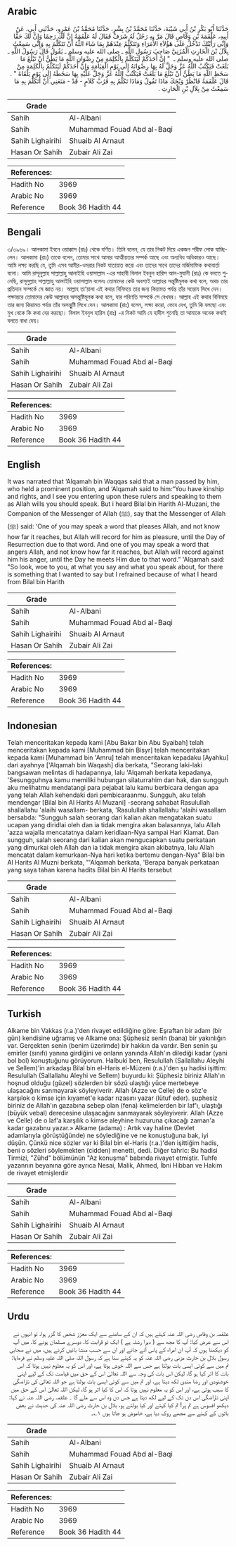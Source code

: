 ## Arabic


<div dir="rtl" lang="ar" style={{fontSize:'larger',backgroundColor:'#f8f9fa',padding:20}}>
حَدَّثَنَا أَبُو بَكْرِ بْنُ أَبِي شَيْبَةَ، حَدَّثَنَا مُحَمَّدُ بْنُ بِشْرٍ، حَدَّثَنَا مُحَمَّدُ بْنُ عَمْرٍو، حَدَّثَنِي أَبِي، عَنْ أَبِيهِ، عَلْقَمَةَ بْنِ وَقَّاصٍ قَالَ مَرَّ بِهِ رَجُلٌ لَهُ شَرَفٌ فَقَالَ لَهُ عَلْقَمَةُ إِنَّ لَكَ رَحِمًا وَإِنَّ لَكَ حَقًّا وَإِنِّي رَأَيْتُكَ تَدْخُلُ عَلَى هَؤُلاَءِ الأُمَرَاءِ وَتَتَكَلَّمُ عِنْدَهُمْ بِمَا شَاءَ اللَّهُ أَنْ تَتَكَلَّمَ بِهِ وَإِنِّي سَمِعْتُ بِلاَلَ بْنَ الْحَارِثِ الْمُزَنِيَّ صَاحِبَ رَسُولِ اللَّهِ ـ صلى الله عليه وسلم ـ يَقُولُ قَالَ رَسُولُ اللَّهِ ـ صلى الله عليه وسلم ـ ‏ "‏ إِنَّ أَحَدَكُمْ لَيَتَكَلَّمُ بِالْكَلِمَةِ مِنْ رِضْوَانِ اللَّهِ مَا يَظُنُّ أَنْ تَبْلُغَ مَا بَلَغَتْ فَيَكْتُبُ اللَّهُ عَزَّ وَجَلَّ لَهُ بِهَا رِضْوَانَهُ إِلَى يَوْمِ الْقِيَامَةِ وَإِنَّ أَحَدَكُمْ لَيَتَكَلَّمُ بِالْكَلِمَةِ مِنْ سَخَطِ اللَّهِ مَا يَظُنُّ أَنْ تَبْلُغَ مَا بَلَغَتْ فَيَكْتُبُ اللَّهُ عَزَّ وَجَلَّ عَلَيْهِ بِهَا سَخَطَهُ إِلَى يَوْمِ يَلْقَاهُ ‏"‏ ‏.‏ قَالَ عَلْقَمَةُ فَانْظُرْ وَيْحَكَ مَاذَا تَقُولُ وَمَاذَا تَكَلَّمُ بِهِ فَرُبَّ كَلاَمٍ - قَدْ - مَنَعَنِي أَنْ أَتَكَلَّمَ بِهِ مَا سَمِعْتُ مِنْ بِلاَلِ بْنِ الْحَارِثِ ‏.‏
</div>
<div style={{backgroundColor:'#f8f9fa',padding:20, marginBottom: 10}}><table> <thead> <tr> <th>Grade</th> <th></th> </tr> </thead> <tbody> <tr><td>Sahih</td><td>Al-Albani</td></tr><tr><td>Sahih</td><td>Muhammad Fouad Abd al-Baqi</td></tr><tr><td>Sahih Lighairihi</td><td>Shuaib Al Arnaut</td></tr><tr><td>Hasan Or Sahih</td><td>Zubair Ali Zai</td></tr></tbody></table><table> <thead> <tr> <th>References:</th> <th></th> </tr> </thead> <tbody><tr><td>Hadith No</td><td>3969</td></tr><tr><td>Arabic No</td><td>3969</td></tr><tr><td>Reference</td><td>Book 36 Hadith 44</td></tr></tbody></table></div>

## Bengali


<div dir="ltr" lang="bn" style={{fontSize:'larger',backgroundColor:'#f8f9fa',padding:20}}>
৩/৩৯৬৯। আলকামা ইবনে ওয়াক্কাস (রাঃ) থেকে বর্ণিত। তিনি বলেন, যে তার নিকট দিয়ে একজন শরীফ লোক যাচ্ছিলেন। আলকামা (রাঃ) তাকে বলেন, তোমার সাথে আমার আত্মীয়তার সম্পর্ক আছে এবং অন্যবিধ অধিকারও আছে। আমি লক্ষ্য করছি যে, তুমি এসব আমীর-ওমরার নিকট যাতায়াত করো এবং তাদের সাথে তাদের মর্জিমাফিক কথাবার্তা বলো। আমি রাসূলুল্লাহ সাল্লাল্লাহু আলাইহি ওয়াসাল্লাম -এর সাহাবী বিলাল ইবনুল হারিস আল-মুযানী (রাঃ) কে বলতে শুনেছি, রাসূলুল্লাহ সাল্লাল্লাহু আলাইহি ওয়াসাল্লাম বলেনঃ তোমাদের কেউ অবশ্যই আল্লাহর সন্তুষ্টিমূলক কথা বলে, অথচ তার প্রতিদান সম্পর্কে সে জ্ঞাত নয়। আল্লাহ তা‘য়ালা এই কথার বিনিময়ে তার জন্য কিয়ামত পর্যন্ত তাঁর সন্তোয লিখে দেন। পক্ষান্তরে তোমাদের কেউ আল্লাহর অসন্তুষ্টিমূলক কথা বলে, যার পরিণতি সম্পর্কে সে বেখবর। আল্লাহ এই কথার বিনিময়ে তার জন্য কিয়ামত পর্যন্ত তাঁর অসন্তুুষ্টি লিখে দেন। আলকামা (রাঃ) বলেন, লক্ষ্য করো, ভেবে দেখ, তুমি কি বলছো এবং মুখ থেকে কি কথা বের করছো। বিলাল ইবনুল হারিস (রাঃ) -র নিকট আমি যে হাদীস শুনেছি তা আমাকে অনেক কথাই বলতে বাধা দেয়।
</div>
<div style={{backgroundColor:'#f8f9fa',padding:20, marginBottom: 10}}><table> <thead> <tr> <th>Grade</th> <th></th> </tr> </thead> <tbody> <tr><td>Sahih</td><td>Al-Albani</td></tr><tr><td>Sahih</td><td>Muhammad Fouad Abd al-Baqi</td></tr><tr><td>Sahih Lighairihi</td><td>Shuaib Al Arnaut</td></tr><tr><td>Hasan Or Sahih</td><td>Zubair Ali Zai</td></tr></tbody></table><table> <thead> <tr> <th>References:</th> <th></th> </tr> </thead> <tbody><tr><td>Hadith No</td><td>3969</td></tr><tr><td>Arabic No</td><td>3969</td></tr><tr><td>Reference</td><td>Book 36 Hadith 44</td></tr></tbody></table></div>

## English


<div dir="ltr" lang="en" style={{fontSize:'larger',backgroundColor:'#f8f9fa',padding:20}}>
It was narrated that ‘Alqamah bin Waqqas said that a man passed by him, who held a prominent position, and ‘Alqamah said to him:“You have kinship and rights, and I see you entering upon these rulers and speaking to them as Allah wills you should speak. But i heard Bilal bin Harith Al-Muzani, the Companion of the Messenger of Allah (ﷺ), say that the Messenger of Allah (ﷺ) said: ‘One of you may speak a word that pleases Allah, and not know how far it reaches, but Allah will record for him as pleasure, until the Day of Resurrection due to that word. And one of you may speak a word that angers Allah, and not know how far it reaches, but Allah will record against him his anger, until the Day he meets Him due to that word.” 'Alqamah said: "So look, woe to you, at what you say and what you speak about, for there is something that I wanted to say but I refrained because of what I heard from Bilal bin Harith
</div>
<div style={{backgroundColor:'#f8f9fa',padding:20, marginBottom: 10}}><table> <thead> <tr> <th>Grade</th> <th></th> </tr> </thead> <tbody> <tr><td>Sahih</td><td>Al-Albani</td></tr><tr><td>Sahih</td><td>Muhammad Fouad Abd al-Baqi</td></tr><tr><td>Sahih Lighairihi</td><td>Shuaib Al Arnaut</td></tr><tr><td>Hasan Or Sahih</td><td>Zubair Ali Zai</td></tr></tbody></table><table> <thead> <tr> <th>References:</th> <th></th> </tr> </thead> <tbody><tr><td>Hadith No</td><td>3969</td></tr><tr><td>Arabic No</td><td>3969</td></tr><tr><td>Reference</td><td>Book 36 Hadith 44</td></tr></tbody></table></div>

## Indonesian


<div dir="ltr" lang="id" style={{fontSize:'larger',backgroundColor:'#f8f9fa',padding:20}}>
Telah menceritakan kepada kami [Abu Bakar bin Abu Syaibah] telah menceritakan kepada kami [Muhammad bin Bisyr] telah menceritakan kepada kami [Muhammad bin 'Amru] telah menceritakan kepadaku [Ayahku] dari ayahnya ['Alqamah bin Waqash] dia berkata, "Seorang laki-laki bangsawan melintas di hadapannya, lalu 'Alqamah berkata kepadanya, 'Sesungguhnya kamu memiliki hubungan silaturrahim dan hak, dan sungguh aku melihatmu mendatangi para pejabat lalu kamu berbicara dengan apa yang telah Allah kehendaki dari pembicaraanmu. Sungguh, aku telah mendengar [Bilal bin Al Harits Al Muzani] -seorang sahabat Rasulullah shallallahu 'alaihi wasallam- berkata, 'Rasulullah shallallahu 'alaihi wasallam bersabda: "Sungguh salah seorang dari kalian akan mengatakan suatu ucapan yang diridlai oleh dan ia tidak mengira akan balasannya, lalu Allah 'azza wajalla mencatatnya dalam keridlaan-Nya sampai Hari Kiamat. Dan sungguh, salah seorang dari kalian akan mengucapkan suatu perkataan yang dimurkai oleh Allah dan ia tidak mengira akan akibatnya, lalu Allah mencatat dalam kemurkaan-Nya hari ketika bertemu dengan-Nya" Bilal bin Al Harits Al Muzni berkata, "'Alqamah berkata, 'Berapa banyak perkataan yang saya tahan karena hadits Bilal bin Al Harits tersebut
</div>
<div style={{backgroundColor:'#f8f9fa',padding:20, marginBottom: 10}}><table> <thead> <tr> <th>Grade</th> <th></th> </tr> </thead> <tbody> <tr><td>Sahih</td><td>Al-Albani</td></tr><tr><td>Sahih</td><td>Muhammad Fouad Abd al-Baqi</td></tr><tr><td>Sahih Lighairihi</td><td>Shuaib Al Arnaut</td></tr><tr><td>Hasan Or Sahih</td><td>Zubair Ali Zai</td></tr></tbody></table><table> <thead> <tr> <th>References:</th> <th></th> </tr> </thead> <tbody><tr><td>Hadith No</td><td>3969</td></tr><tr><td>Arabic No</td><td>3969</td></tr><tr><td>Reference</td><td>Book 36 Hadith 44</td></tr></tbody></table></div>

## Turkish


<div dir="ltr" lang="tr" style={{fontSize:'larger',backgroundColor:'#f8f9fa',padding:20}}>
Alkame bin Vakkas (r.a.)'den rivayet edildiğine göre: Eşraftan bir adam (bir gün) kendisine uğramış ve Alkame ona: Şüphesiz senln (bana) bir yakınlığın var. Gerçekten senin (benim üzerimde) bir hakkın da vardır. Ben senin şu emirler (sınıfı) yanına girdiğini ve onlann yanında Allah'ın dilediği kadar (yani bol bol) konuştuğunu görüyorum. Halbuki ben, Resulullah (Sallallahu Aleyhi ve Sellem)'in arkadaşı Bilal bin el-Haris el-Müzeni (r.a.)'den şu hadisi işittim: Resulullah (Sallallahu Aleyhi ve Sellem) buyurdu ki: Şüphesiz biriniz Allah'ın hoşnud olduğu (güzel) sözlerden bir sözü ulaştığı yüce mertebeye ulaşacağını sanmayarak söyleyiverir. Allah (Azze ve Celle) de o söz'e karşılok o kimse için kıyamet'e kadar rızasını yazar (lütuf eder). şuphesiz biriniz de Allah'ın gazabına sebep olan (fena) kelimelerden bir laf'ı, ulaştığı (büyük vebal) derecesine ulaşacağını sanmayarak söyleyiverir. Allah (Azze ve Celle) de o laf'a karşılık o kimse aleyhine huzuruna çıkacağı zaman'a kadar gazabnu yazar.» Alkame (adama) : Artık vay haline (Devlet adamlarıyla görüştüğünde) ne söylediğine ve ne konuştuğuna bak, iyi düşün. Çünkü nice sözler var ki Bilal bin el-Haris (r.a.)'den işittiğim hadis, beni o sözleri söylemekten (cidden) menetti, dedi. Diğer tahric: Bu hadisi Tirmizi, "Zühd" bölümünün "Az konuşma" babında rivayet etmiştir. Tuhfe yazannın beyanına göre ayrıca Nesai, Malik, Ahmed, İbni Hibban ve Hakim de rivayet etmişlerdir
</div>
<div style={{backgroundColor:'#f8f9fa',padding:20, marginBottom: 10}}><table> <thead> <tr> <th>Grade</th> <th></th> </tr> </thead> <tbody> <tr><td>Sahih</td><td>Al-Albani</td></tr><tr><td>Sahih</td><td>Muhammad Fouad Abd al-Baqi</td></tr><tr><td>Sahih Lighairihi</td><td>Shuaib Al Arnaut</td></tr><tr><td>Hasan Or Sahih</td><td>Zubair Ali Zai</td></tr></tbody></table><table> <thead> <tr> <th>References:</th> <th></th> </tr> </thead> <tbody><tr><td>Hadith No</td><td>3969</td></tr><tr><td>Arabic No</td><td>3969</td></tr><tr><td>Reference</td><td>Book 36 Hadith 44</td></tr></tbody></table></div>

## Urdu


<div dir="rtl" lang="ur" style={{fontSize:'larger',backgroundColor:'#f8f9fa',padding:20}}>
علقمہ بن وقاص رضی اللہ عنہ کہتے ہیں کہ ان کے سامنے سے ایک معزز شخص کا گزر ہوا، تو انہوں نے اس سے عرض کیا: آپ کا مجھ سے ( دہرا رشتہ ہے ) ایک تو قرابت کا، دوسرے مسلمان ہونے کا، میں آپ کو دیکھتا ہوں کہ آپ ان امراء کے پاس آتے جاتے اور ان سے حسب منشا باتیں کرتے ہیں، میں نے صحابی رسول بلال بن حارث مزنی رضی اللہ عنہ کو یہ کہتے سنا ہے کہ رسول اللہ صلی اللہ علیہ وسلم نے فرمایا: تم میں سے کوئی ایسی بات بولتا ہے جس سے اللہ خوش ہوتا ہے، اور اس کو یہ معلوم نہیں ہوتا کہ اس بات کا اثر کیا ہو گا، لیکن اس بات کی وجہ سے اللہ تعالیٰ اس کے حق میں قیامت تک کے لیے اپنی خوشنودی اور رضا مندی لکھ دیتا ہے، اور تم میں سے کوئی ایسی بات بولتا ہے جو اللہ تعالیٰ کی ناراضگی کا سبب ہوتی ہے، اور اس کو یہ معلوم نہیں ہوتا کہ اس کا کیا اثر ہو گا، لیکن اللہ تعالیٰ اس کے حق میں اپنی ناراضگی اس دن تک کے لیے لکھ دیتا ہے جس دن وہ اس سے ملے گا ۔ علقمہ رضی اللہ عنہ نے کہا: دیکھو افسوس ہے تم پر! تم کیا کہتے اور کیا بولتے ہو، بلال بن حارث رضی اللہ عنہ کی حدیث نے بعض باتوں کے کہنے سے مجھے روک دیا ہے، خاموش ہو جاتا ہوں ۱؎۔
</div>
<div style={{backgroundColor:'#f8f9fa',padding:20, marginBottom: 10}}><table> <thead> <tr> <th>Grade</th> <th></th> </tr> </thead> <tbody> <tr><td>Sahih</td><td>Al-Albani</td></tr><tr><td>Sahih</td><td>Muhammad Fouad Abd al-Baqi</td></tr><tr><td>Sahih Lighairihi</td><td>Shuaib Al Arnaut</td></tr><tr><td>Hasan Or Sahih</td><td>Zubair Ali Zai</td></tr></tbody></table><table> <thead> <tr> <th>References:</th> <th></th> </tr> </thead> <tbody><tr><td>Hadith No</td><td>3969</td></tr><tr><td>Arabic No</td><td>3969</td></tr><tr><td>Reference</td><td>Book 36 Hadith 44</td></tr></tbody></table></div>
